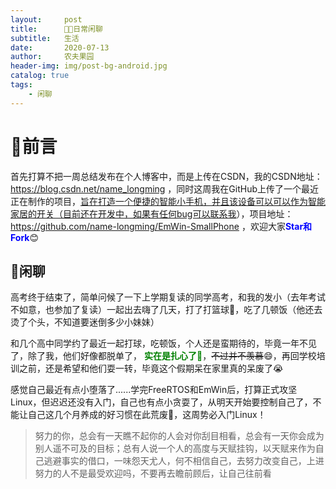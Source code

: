 ```yaml
---
layout:     post
title:      👨‍🎓日常闲聊
subtitle:   生活
date:       2020-07-13
author:     农夫果园
header-img: img/post-bg-android.jpg
catalog: true
tags:
    - 闲聊
---
```


# 🍔前言

首先打算不把一周总结发布在个人博客中，而是上传在CSDN，我的CSDN地址：<https://blog.csdn.net/name_longming> ，同时这周我在GitHub上传了一个最近正在制作的项目，<u>旨在打造一个便捷的智能小手机，并且该设备可以可以作为智能家居的开关（目前还在开发中，如果有任何bug可以联系我</u>），项目地址：<https://github.com/name-longming/EmWin-SmallPhone> ，欢迎大家<font color=blue>**Star和Fork**</font>😊

## 👀闲聊

高考终于结束了，简单问候了一下上学期复读的同学高考，和我的发小（去年考试不如意，也参加了复读）一起出去嗨了几天，打了打篮球🏀，吃了几顿饭（他还去烫了个头，不知道要迷倒多少小妹妹）

和几个高中同学约了最近一起打球，吃顿饭，个人还是蛮期待的，毕竟一年不见了，除了我，他们好像都脱单了，<font color=green> **实在是扎心了💚**</font>，~~不过并不羡慕~~😄，再回学校培训之前，还是希望和他们耍一转，毕竟这个假期呆在家里真的呆废了😭

感觉自己最近有点小堕落了......学完FreeRTOS和EmWin后，打算正式攻坚Linux，但迟迟还没有入门，自己也有点小贪耍了，从明天开始要控制自己了，不能让自己这几个月养成的好习惯在此荒废💪，这周势必入门Linux！

 

> 努力的你，总会有一天瞧不起你的人会对你刮目相看，总会有一天你会成为别人遥不可及的目标；总有人说一个人的高度与天赋挂钩，以天赋来作为自己逃避事实的借口，一味怨天尤人，何不相信自己，去努力改变自己，上进努力的人不是最受欢迎吗，不要再去瞻前顾后，让自己往前看

